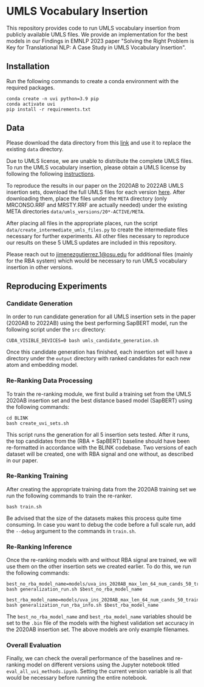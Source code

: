 # UMLS Vocabulary Insertion

This repository provides code to run UMLS vocabulary insertion from publicly available UMLS files. We provide an implementation for the best models in our Findings in EMNLP 2023 paper "Solving the Right Problem is Key for Translational NLP: A Case Study in UMLS Vocabulary Insertion". 

## Installation

Run the following commands to create a conda environment with the required packages. 

```
conda create -n uvi python=3.9 pip
conda activate uvi
pip install -r requirements.txt
```

## Data

Please download the data directory from this [link](https://drive.google.com/drive/folders/1tUQtzttOlDiWMCweCHlATwFWqypYDuFj?usp=sharing) and use it to replace the existing `data` directory.

Due to UMLS license, we are unable to distribute the complete UMLS files. To run the UMLS vocabulary insertion, please obtain a UMLS license by following the following [instructions](https://www.nlm.nih.gov/databases/umls.html).

To reproduce the results in our paper on the 2020AB to 2022AB UMLS insertion sets, download the full UMLS files for each version [here](https://www.nlm.nih.gov/research/umls/licensedcontent/umlsarchives04.html). After downloading them, place the files under the `META` directory (only MRCONSO.RRF and MRSTY.RRF are actually needed) under the existing META directories `data/umls_versions/20*-ACTIVE/META`.

After placing all files in the appropriate places, run the script `data/create_intermediate_umls_files.py` to create the intermediate files necessary for further experiments. All other files necessary to reproduce our results on these 5 UMLS updates are included in this repository. 

Please reach out to [jimenezgutierrez.1@osu.edu](mailto:jimenezgutierrez.1@osu.edu) for additional files (mainly for the RBA system) which would be necessary to run UMLS vocabulary insertion in other versions.


## Reproducing Experiments


### Candidate Generation

In order to run candidate generation for all UMLS insertion sets in the paper (2020AB to 2022AB) using the best performing SapBERT model, run the following script under the `src` directory:

```
CUDA_VISIBLE_DEVICES=0 bash umls_candidate_generation.sh
```

Once this candidate generation has finished, each insertion set will have a directory under the `output` directory with ranked candidates for each new atom and embedding model.

### Re-Ranking Data Processing

To train the re-ranking module, we first build a training set from the UMLS 2020AB insertion set and the best distance based model (SapBERT) using the following commands:

```
cd BLINK
bash create_uvi_sets.sh
```

This script runs the generation for all 5 insertion sets tested. After it runs, the top candidates from the (RBA + SapBERT) baseline should have been re-formatted in accordance with the BLINK codebase. Two versions of each dataset will be created, one with RBA signal and one without, as described in our paper. 

### Re-Ranking Training

After creating the appropriate training data from the 2020AB training set we run the following commands to train the re-ranker. 

```
bash train.sh
```

Be advised that the size of the datasets makes this process quite time consuming. In case you want to debug the code before a full scale run, add the `--debug` argument to the commands in `train.sh`.

### Re-Ranking Inference

Once the re-ranking models with and without RBA signal are trained, we will use them on the other insertion sets we created earlier. To do this, we run the following commands:

```
best_no_rba_model_name=models/uva_ins_2020AB_max_len_64_num_cands_50_train_size_all_sorted_cuis/epoch_0/pytorch_model.bin
bash generalization_run.sh $best_no_rba_model_name

best_rba_model_name=models/uva_ins_2020AB_max_len_64_num_cands_50_train_size_all_sorted_cuis_rba_info/epoch_0/pytorch_model.bin
bash generalization_run_rba_info.sh $best_rba_model_name
```

The `best_no_rba_model_name` and `best_rba_model_name` variables should be set to the `.bin` file of the models with the highest validation set accuracy in the 2020AB insertion set. The above models are only example filenames.

### Overall Evaluation

Finally, we can check the overall performance of the baselines and re-ranking model on different versions using the Jupyter notebook titled ```eval_all_uvi_methods.ipynb```.  Setting the current version variable is all that would be necessary before running the entire notebook.
